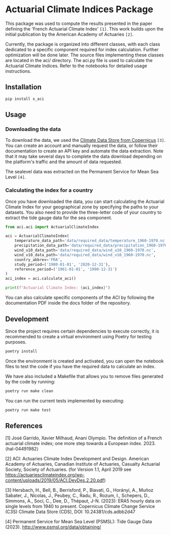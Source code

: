 # Actuarial Climate Indices Package

   This package was used to compute the results presented in the paper defining the 'French Actuarial Climate Index' `[1]`. This work builds upon the initial publication by the American Academy of Actuaries `[2]`.

   Currently, the package is organized into different classes, with each class dedicated to a specific component required for index calculation. Further optimization will be done later. The source files implementing these classes are located in the aci/ directory. The aci.py file is used to calculate the Actuarial Climate Indices. Refer to the notebooks for detailed usage instructions.

## Installation

```bash
pip install x_aci
```

## Usage

### Downloading the data
To download the data, we used the [Climate Data Store from Copernicus](https://cds.climate.copernicus.eu/datasets/reanalysis-era5-single-levels?tab=overview) `[3]`. You can create an account and manually request the data, or follow their documentation to create an API key and automate the data extraction. Note that it may take several days to complete the data download depending on the platform's traffic and the amount of data requested.

The sealevel data was extracted on the Permanent Service for Mean Sea Level `[4]`.

### Calculating the index for a country

Once you have downloaded the data, you can start calculating the Actuarial Climate Index for your geographical zone by specifying the paths to your datasets. You also need to provide the three-letter code of your country to extract the tide gauge data for the sea component.

```python
from aci.aci import ActuarialClimateIndex

aci = ActuarialClimateIndex(
    temperature_data_path='data/required_data/temperature_1960-1970.nc',
    precipitation_data_path='data/required_data/precipitation_1960-1970.nc',
    wind_u10_data_path='data/required_data/wind_u10_1960-1970.nc',
    wind_v10_data_path='data/required_data/wind_v10_1960-1970.nc',
    country_abbrev='FRA',
    study_period=('1980-01-01', '2020-12-31'),
    reference_period=('1961-01-01', '1990-12-31')
)
aci_index = aci.calculate_aci()

print(f"Actuarial Climate Index: {aci_index}")
```

You can also calculate specific components of the ACI by following the documentation PDF inside the docs folder of the repository.

## Development

Since the project requires certain dependencies to execute correctly, it is recommended to create a virtual environment using Poetry for testing purposes.

```bash
poetry install
```
Once the environment is created and activated, you can open the notebook files to test the code if you have the required data to calculate an index.

We have also included a Makefile that allows you to remove files generated by the code by running:

```bash
poetry run make clean
```
You can run the current tests implemented by executing:

```bash
poetry run make test
```

## References

<a id="1">[1]</a> José Garrido, Xavier Milhaud, Anani Olympio. The definition of a French actuarial climate index; one more step towards a European index. 2023. ⟨hal-04491982⟩

<a id="2">[2]</a>
ACI: Actuaries Climate Index Development and Design. American Academy of Actuaries, Canadian Institute of Actuaries, Casualty Actuarial Society, Society of Actuaries. (for Version 1.1, April 2019 see https://actuariesclimateindex.org/wp-content/uploads/2019/05/ACI.DevDes.2.20.pdf)

<a id="3">[3]</a> 
Hersbach, H., Bell, B., Berrisford, P., Biavati, G., Horányi, A., Muñoz Sabater, J., Nicolas, J., Peubey, C., Radu, R., Rozum, I., Schepers, D., Simmons, A., Soci, C., Dee, D., Thépaut, J-N. (2023): ERA5 hourly data on single levels from 1940 to present. Copernicus Climate Change Service (C3S) Climate Data Store (CDS), DOI: 10.24381/cds.adbb2d47

<a id="4">[4]</a>
Permanent Service for Mean Sea Level (PSMSL): Tide Gauge Data (2023). http://www.psmsl.org/data/obtaining/
